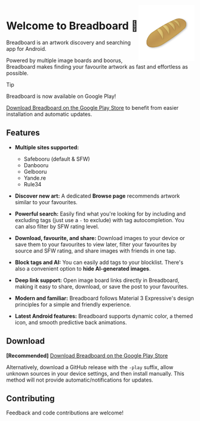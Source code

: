 <img src=".github/assets/breadboard.png" align="right" height="150" width="150">

# Welcome to Breadboard 🥖

Breadboard is an artwork discovery and searching app for Android.

Powered by multiple image boards and boorus, Breadboard makes finding your favourite artwork as fast and effortless as possible.


> [!TIP]
> Breadboard is now available on Google Play!
> 
> [Download Breadboard on the Google Play Store](https://play.google.com/store/apps/details?id=moe.apex.breadboard) to benefit from easier installation and automatic updates.

## Features

- **Multiple sites supported:**
  - Safebooru (default & SFW)
  - Danbooru
  - Gelbooru
  - Yande.re
  - Rule34


- **Discover new art:** A dedicated **Browse page** recommends artwork similar to your favourites.


- **Powerful search:** Easily find what you're looking for by including and excluding tags (just use a `-` to exclude) with tag autocompletion. You can also filter by SFW rating level.


- **Download, favourite, and share:** Download images to your device or save them to your favourites to view later, filter your favourites by source and SFW rating, and share images with friends in one tap.


- **Block tags and AI:** You can easily add tags to your blocklist. There's also a convenient option to **hide AI-generated images**.


- **Deep link support:** Open image board links directly in Breadboard, making it easy to share, download, or save the post to your favourites.


- **Modern and familiar:** Breadboard follows Material 3 Expressive's design principles for a simple and friendly experience.


- **Latest Android features:** Breadboard supports dynamic color, a themed icon, and smooth predictive back animations.

## Download

**[Recommended]** [Download Breadboard on the Google Play Store](https://play.google.com/store/apps/details?id=moe.apex.breadboard)

Alternatively, download a GitHub release with the `-play` suffix, allow unknown sources in your device settings, and then install manually. This method will not provide automatic/notifications for updates.

## Contributing

Feedback and code contributions are welcome!
